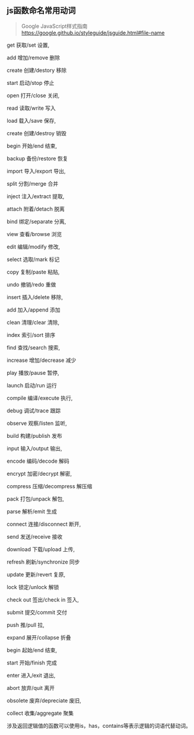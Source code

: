 ## js函数命名常用动词

> Google JavaScript样式指南 https://google.github.io/styleguide/jsguide.html#file-name

get 获取/set 设置,        

add 增加/remove 删除

create 创建/destory 移除        

start 启动/stop 停止

open 打开/close 关闭,        

read 读取/write 写入

load 载入/save 保存,        

create 创建/destroy 销毁

begin 开始/end 结束,        

backup 备份/restore 恢复

import 导入/export 导出,        

split 分割/merge 合并

inject 注入/extract 提取,        

attach 附着/detach 脱离

bind 绑定/separate 分离,        

view 查看/browse 浏览

edit 编辑/modify 修改,        

select 选取/mark 标记

copy 复制/paste 粘贴,        

undo 撤销/redo 重做

insert 插入/delete 移除,        

add 加入/append 添加

clean 清理/clear 清除,        

index 索引/sort 排序

find 查找/search 搜索,        

increase 增加/decrease 减少

play 播放/pause 暂停,        

launch 启动/run 运行

compile 编译/execute 执行,        

debug 调试/trace 跟踪

observe 观察/listen 监听,        

build 构建/publish 发布

input 输入/output 输出,        

encode 编码/decode 解码

encrypt 加密/decrypt 解密,        

compress 压缩/decompress 解压缩

pack 打包/unpack 解包,        

parse 解析/emit 生成

connect 连接/disconnect 断开,        

send 发送/receive 接收

download 下载/upload 上传,        

refresh 刷新/synchronize 同步

update 更新/revert 复原,        

lock 锁定/unlock 解锁

check out 签出/check in 签入,        

submit 提交/commit 交付

push 推/pull 拉,        

expand 展开/collapse 折叠

begin 起始/end 结束,        

start 开始/finish 完成

enter 进入/exit 退出,        

abort 放弃/quit 离开

obsolete 废弃/depreciate 废旧,        

collect 收集/aggregate 聚集

涉及返回逻辑值的函数可以使用is，has，contains等表示逻辑的词语代替动词。